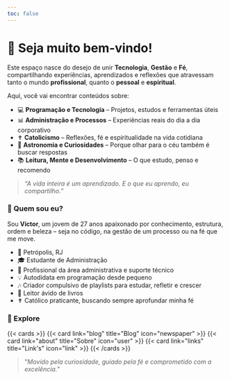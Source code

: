 ```yaml
---
toc: false
---
```


# 🙌 Seja muito bem-vindo!

Este espaço nasce do desejo de unir **Tecnologia**, **Gestão** e **Fé**, compartilhando experiências, aprendizados e reflexões que atravessam tanto o mundo **profissional**, quanto o **pessoal** e **espiritual**.

Aqui, você vai encontrar conteúdos sobre:

- 💻 **Programação e Tecnologia** – Projetos, estudos e ferramentas úteis
- 📊 **Administração e Processos** – Experiências reais do dia a dia corporativo
- ✝️ **Catolicismo** – Reflexões, fé e espiritualidade na vida cotidiana
- 🔭 **Astronomia e Curiosidades** – Porque olhar para o céu também é buscar respostas
- 📚 **Leitura, Mente e Desenvolvimento** – O que estudo, penso e recomendo

> _“A vida inteira é um aprendizado. E o que eu aprendo, eu compartilho.”_

### 🌱 Quem sou eu?

Sou **Víctor**, um jovem de 27 anos apaixonado por conhecimento, estrutura, ordem e beleza – seja no código, na gestão de um processo ou na fé que me move.

- 📍 Petrópolis, RJ  
- 🎓 Estudante de Administração  
- 🧰 Profissional da área administrativa e suporte técnico  
- 💡 Autodidata em programação desde pequeno  
- 🎶 Criador compulsivo de playlists para estudar, refletir e crescer
- 📖 Leitor ávido de livros
- ✝️ Católico praticante, buscando sempre aprofundar minha fé

### 🔗 Explore

{{< cards >}}
  {{< card link="blog" title="Blog" icon="newspaper" >}}
  {{< card link="about" title="Sobre" icon="user" >}}
  {{< card link="links" title="Link's" icon="link" >}}
{{< /cards >}}

> "_Movido pela curiosidade, guiado pela fé e comprometido com a excelência._"